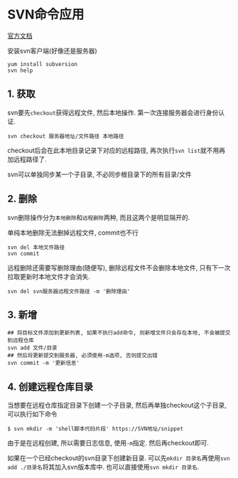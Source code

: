 # SVN命令应用

[官方文档](http://svnbook.red-bean.com/)

安装svn客户端(好像还是服务器)

```
yum install subversion
svn help
```

## 1. 获取

svn要先`checkout`获得远程文件, 然后本地操作. 第一次连接服务器会进行身份认证.

```
svn checkout 服务器地址/文件路径 本地路径
```

checkout后会在此本地目录记录下对应的远程路径, 再次执行`svn list`就不用再加远程路径了.

svn可以单独同步某一个子目录, 不必同步根目录下的所有目录/文件

## 2. 删除

svn删除操作分为`本地删除`和`远程删除`两种, 而且这两个是明显隔开的.

单纯本地删除无法删掉远程文件, commit也不行

```
svn del 本地文件路径
svn commit
```

远程删除还需要写删除理由(随便写), 删除远程文件不会删除本地文件, 只有下一次拉取更新时本地文件才会消失.

```
svn del svn服务器远程文件路径 -m '删除理由'
```

## 3. 新增

```
## 将目标文件添加到更新列表, 如果不执行add命令, 则新增文件只会存在本地, 不会被提交到远程仓库
svn add 文件/目录
## 然后将更新提交到服务器, 必须使用-m选项, 否则提交出错
svn commit -m '更新信息'
```

## 4. 创建远程仓库目录

当想要在远程仓库指定目录下创建一个子目录, 然后再单独checkout这个子目录, 可以执行如下命令

```
$ svn mkdir -m 'shell脚本代码片段' https://SVN地址/snippet
```

由于是在远程创建, 所以需要日志信息, 使用`-m`指定. 然后再checkout即可.

如果在一个已经checkout的svn目录下创建新目录. 可以先`mkdir 目录名`再使用`svn add ./目录名`将其加入svn版本库中. 也可以直接使用`svn mkdir 目录名`.